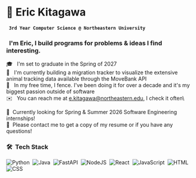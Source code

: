 # 🦆 Eric Kitagawa

**` 3rd Year Computer Science @ Northeastern University`**

### &nbsp; I'm Eric, I build programs for problems & ideas I find interesting.

🎓 &nbsp; I'm set to graduate in the Spring of 2027\
🌱 &nbsp; I'm currently building a migration tracker to visualize the extensive animal tracking data available through the MoveBank API\
🤺 &nbsp; In my free time, I fence. I've been doing it for over a decade and it's my biggest passion outside of software\
✉️ &nbsp; You can reach me at e.kitagawa@northeastern.edu, I check it often\


:briefcase: &nbsp;Currently looking for Spring & Summer 2026 Software Engineering internships!\
📄 &nbsp;Please contact me to get a copy of my resume or if you have any questions!

### 🛠 &nbsp;Tech Stack

![Python](https://img.shields.io/badge/Python-3776AB?logo=python&logoColor=fff)&nbsp;
![Java](https://img.shields.io/badge/Java-%23ED8B00.svg?logo=openjdk&logoColor=white)&nbsp;
![FastAPI](https://img.shields.io/badge/FastAPI-009485.svg?logo=fastapi&logoColor=white)&nbsp;
![NodeJS](https://img.shields.io/badge/Node.js-6DA55F?logo=node.js&logoColor=white)&nbsp;
![React](https://img.shields.io/badge/React-%2320232a.svg?logo=react&logoColor=%2361DAFB)&nbsp;
![JavaScript](https://img.shields.io/badge/JavaScript-F7DF1E?logo=javascript&logoColor=000)&nbsp;
![HTML](https://img.shields.io/badge/HTML-%23E34F26.svg?logo=html5&logoColor=white)&nbsp;
![CSS](https://img.shields.io/badge/CSS-639?logo=css&logoColor=fff)&nbsp;


